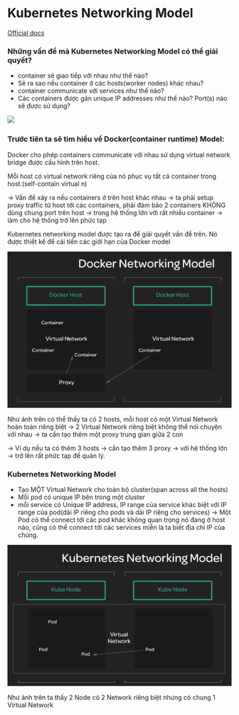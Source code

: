 # Kubernetes Networking Model

[Official docs](https://kubernetes.io/docs/concepts/cluster-administration/networking/)

### Những vấn đề mà Kubernetes Networking Model có thể giải quyết?
* container sẽ giao tiếp với nhau như thế nào?
* Sẽ ra sao nếu container ở các hosts(worker nodes) khác nhau?
* container communicate với services như thế nào?
* Các containers được gán unique IP addresses như thế nào? Port(s) nào sẽ được sử dụng?

![](images/solve_network_prob.png)

### Trước tiên ta sẽ tìm hiểu về Docker(container runtime) Model:
Docker cho phép containers communicate với nhau sử dụng virtual network bridge được cấu hình trên host.


  Mỗi host có virtual network riêng của nó phục vụ tất cả container trong host.(self-contain virtual n)

→ Vấn đề xảy ra nếu containers ở trên host khác nhau → ta phải setup proxy traffic từ host tới các containers, phải đảm bảo 2 containers KHÔNG dùng chung port trên host → trong hệ thống lớn với rất nhiều container → làm cho hệ thống trở lên phức tạp

Kubernetes networking model được tạo ra để giải quyết vấn đề trên. Nó được thiết kế để cải tiến các giới hạn của Docker model

![](images/docker_network_model.png)

Như ảnh trên có thể thấy ta có 2 hosts, mỗi host có một Virtual Network hoàn toàn riêng biệt → 2 Virtual Network riêng biệt không thể nói chuyện với nhau → ta cần tạo thêm một proxy trung gian giữa 2 con

→ Ví dụ nếu ta có thêm 3 hosts → cần tạo thêm 3 proxy → với hệ thống lớn → trở lên rất phức tạp để quản lý.

### Kubernetes Networking Model
* Tạo MỘT Virtual Network cho toàn bộ cluster(span across all the hosts)
* Mỗi pod có unique IP bên trong một cluster
* mỗi service có Unique IP address, IP range của service khác biệt với IP range của pod(dải IP riêng cho pods và dải IP riêng cho services)
→ Một Pod có thể connect tới các pod khác không quan trọng nó đang ở host nào, cũng có thể connect tới các services miễn là ta biết địa chỉ IP của chúng.

![](images/k8s_net_model.png)

Như ảnh trên ta thấy 2 Node có 2 Network riêng biệt nhưng có chung 1 Virtual Network
